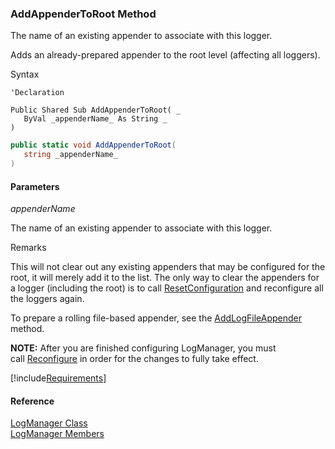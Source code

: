 ﻿### AddAppenderToRoot Method

The name of an existing appender to associate with this logger.

Adds an already-prepared appender to the root level (affecting all loggers).

Syntax

```vbnet
'Declaration

Public Shared Sub AddAppenderToRoot( _
   ByVal _appenderName_ As String _
) 
```

```csharp
public static void AddAppenderToRoot( 
   string _appenderName_
)
```

#### Parameters

_appenderName_

The name of an existing appender to associate with this logger.

Remarks

This will not clear out any existing appenders that may be configured for the root, it will merely add it to the list. The only way to clear the appenders for a logger (including the root) is to call [ResetConfiguration](FChoice.Common~FChoice.Common.LogManager~ResetConfiguration.md) and reconfigure all the loggers again.   

To prepare a rolling file-based appender, see the [AddLogFileAppender](FChoice.Common~FChoice.Common.LogManager~AddLogFileAppender.md) method.

**NOTE:** After you are finished configuring LogManager, you must call [Reconfigure](FChoice.Common~FChoice.Common.LogManager~Reconfigure.md) in order for the changes to fully take effect.

[!include[Requirements](../partials/requirements.md)]

#### Reference

[LogManager Class](FChoice.Common~FChoice.Common.LogManager.md)  
[LogManager Members](FChoice.Common~FChoice.Common.LogManager_members.md)